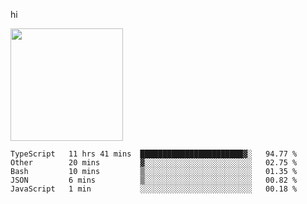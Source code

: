 hi

<img height="180em" src="https://github-readme-stats.vercel.app/api?username=AProductiveNerd&show_icons=true&hide_border=true&&count_private=true&include_all_commits=true" />

<!--START_SECTION:waka-->
```text
TypeScript   11 hrs 41 mins  ███████████████████████▓░   94.77 % 
Other        20 mins         ▓░░░░░░░░░░░░░░░░░░░░░░░░   02.75 % 
Bash         10 mins         ▒░░░░░░░░░░░░░░░░░░░░░░░░   01.35 % 
JSON         6 mins          ▒░░░░░░░░░░░░░░░░░░░░░░░░   00.82 % 
JavaScript   1 min           ░░░░░░░░░░░░░░░░░░░░░░░░░   00.18 % 
```
<!--END_SECTION:waka-->
